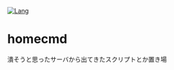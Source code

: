 

[![Lang](https://img.shields.io/github/languages/count/ryuichi1208/homecmd?style=plastic)](LICENSE)

# homecmd

潰そうと思ったサーバから出てきたスクリプトとか置き場
